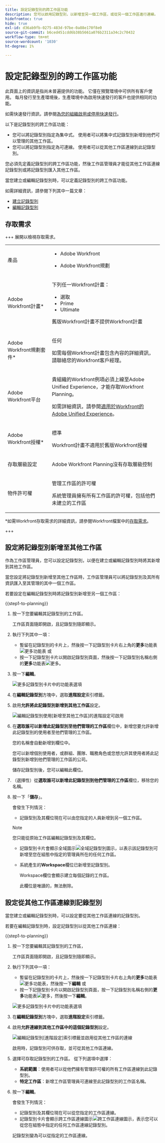 ```yaml
---
title: 設定記錄型別的跨工作區功能
description: 您可以啟用記錄型別，以新增至另一個工作區，或從另一個工作區進行連線。
hidefromtoc: true
hide: true
exl-id: d36ab9fb-0275-483d-97be-0a88e170f8e0
source-git-commit: b6ced451cdd6b38b5661a076b2311a34c2c70432
workflow-type: tm+mt
source-wordcount: '1030'
ht-degree: 1%

---
```


<!-- add these to the metadata, when making this public: 

feature: Workfront Planning
role: User, Admin
author: Alina
recommendations: noDisplay, noCatalog

-->

<!--*******************THIS TITLE MIGHT NEED TO CHANGE WHEN WE HAVE THE FINAL NAME FOR THE "GLOBAL" RECORD TYPE - NOT SURE IF WE ARE GOING TO USE "GLOBAL" OR "DYNAMIC", OR ???? ***************; also update TOC file, the miniTOC,  etc when this is finalized-->



<!--this article is linked to the UI - do not delete or change the URL-->
<!--add more info here about permissions, how users gain permissions from the original record type, per Lilit: users who add this to another space gain View permissions on that space when they add records to this imported record type - this info is in the UI - this is what she sent in figma:

Hey, Alina, Lusine. As this page contains not only the "global record types" but also cross-workspace connectivity setting, we shouldn't have this message that's highlighting only the global rt features. I think we should have explanation for each setting both in enabled and disabled states. 

So we'd have the "Allow adding this record type to other workspaces" setting in enabled or disabled state, and display an explanation text below it explaining the capability, as well as a link to help articles for more context. I'd like to include the following key points in the message:  

Once enabled, this record type can be added in other workspaces by designated people 

Members of those workspaces can create and manage records in scope of their workspace 

Any records added by other workspace members will be rolled up to this workspace with view access so members of the current workspace can create views for cross-workspace records.  

Then for the second setting for cross-workspace connections, we'll need a similar explanation text would highlight that the other workspaces can create connections and gain view access to the records in this record type, but will not see the record type in their workspace. (not sure what she means by this last bit, asking in figma also)

-->

# 設定記錄型別的跨工作區功能

<!--this is linked to the UI in the info icon of when you create a record type from a global record type-->

<span class="preview">此頁面上的資訊是指尚未普遍提供的功能。 它僅在預覽環境中可供所有客戶使用。 每月發行至生產環境後，生產環境中為啟用快速發行的客戶也提供相同的功能。</span>

<span class="preview">如需快速發行資訊，請參閱[為您的組織啟用或停用快速發行](/help/quicksilver/administration-and-setup/set-up-workfront/configure-system-defaults/enable-fast-release-process.md)。</span>

以下是記錄型別的跨工作區功能：

* 您可以將記錄型別指定為集中式。 使用者可以將集中式記錄型別新增到他們可以管理的其他工作區。
* 您可以將記錄型別指定為可連線。 使用者可以從其他工作區連線到此記錄型別。

您必須先定義記錄型別的跨工作區功能，然後工作區管理員才能從其他工作區連線記錄型別或將記錄型別匯入其他工作區。

當您建立或編輯記錄型別時，可以定義記錄型別的跨工作區功能。

如需詳細資訊，請參閱下列其中一篇文章：

* [建立記錄型別](/help/quicksilver/planning/architecture/create-record-types.md)
* [編輯記錄型別](/help/quicksilver/planning/architecture/edit-record-types.md)

## 存取需求

+++ 展開以檢視存取需求。  

<table style="table-layout:auto"> 
<col> 
</col> 
<col> 
</col> 
<tbody> 
    <tr> 
<tr> 
<td> 
   <p> 產品</p> </td> 
   <td> 
   <ul><li><p> Adobe Workfront</p></li> 
   <li><p> Adobe Workfront規劃<p></li></ul></td> 
  </tr>   
<tr> 
   <td role="rowheader"><p>Adobe Workfront計畫*</p></td> 
   <td> 
<p>下列任一Workfront計畫：</p> 
<ul><li>選取</li> 
<li>Prime</li> 
<li>Ultimate</li></ul> 
<p>舊版Workfront計畫不提供Workfront計畫</p> 
   </td> 
<tr> 
   <td role="rowheader"><p>Adobe Workfront規劃套件*</p></td> 
   <td> 
<p>任何 </p> 
<p>如需每個Workfront計畫包含內容的詳細資訊，請聯絡您的Workfront客戶經理。 </p> 
   </td> 
 <tr> 
   <td role="rowheader"><p>Adobe Workfront平台</p></td> 
   <td> 
<p>貴組織的Workfront例項必須上線至Adobe Unified Experience，才能存取Workfront Planning。</p> 
<p>如需詳細資訊，請參閱<a href="/help/quicksilver/workfront-basics/navigate-workfront/workfront-navigation/adobe-unified-experience.md">適用於Workfront的Adobe Unified Experience</a>。 </p> 
   </td> 
   </tr> 
  </tr> 
  <tr> 
   <td role="rowheader"><p>Adobe Workfront授權*</p></td> 
   <td><p> 標準</p>
   <p>Workfront計畫不適用於舊版Workfront授權</p> 
  </td> 
  </tr> 
  <tr> 
   <td role="rowheader"><p>存取層級設定</p></td> 
   <td> <p>Adobe Workfront Planning沒有存取層級控制</p>   
</td> 
  </tr> 
<tr> 
   <td role="rowheader"><p>物件許可權</p></td> 
   <td>   <p>管理工作區</a>的許可權 </p>  
   <p>系統管理員擁有所有工作區的許可權，包括他們未建立的工作區</p>  </td> 
  </tr> 
</tbody> 
</table>

*如需Workfront存取需求的詳細資訊，請參閱Workfront檔案中的[存取需求](/help/quicksilver/administration-and-setup/add-users/access-levels-and-object-permissions/access-level-requirements-in-documentation.md)。

+++   

## 設定將記錄型別新增至其他工作區

作為工作區管理員，您可以設定記錄型別，以便在建立或編輯記錄型別時將其新增到其他工作區。

當您設定將記錄型別新增至其他工作區時，工作區管理員可以將記錄型別及其所有資訊匯入至其管理的其中一個工作區。

若要設定在編輯記錄型別時將記錄型別新增至另一個工作區：

{{step1-to-planning}}

1. 按一下您要編輯其記錄型別的工作區。

   工作區頁面隨即開啟，且記錄型別隨即顯示。
1. 執行下列其中一項：

   * 暫留在記錄型別的卡片上，然後按一下記錄型別卡片右上角的&#x200B;**更多**&#x200B;功能表![更多功能表](assets/more-menu.png)
或
   * 按一下記錄型別卡片以開啟記錄型別頁面，然後按一下記錄型別名稱右側的&#x200B;**更多**&#x200B;功能表![更多](assets/more-menu.png)。
1. 按一下&#x200B;**編輯**。

   ![更多記錄型別卡片中的功能表選項](assets/more-menu-options-from-record-type-card.png)

1. 在&#x200B;**編輯記錄型別**&#x200B;方塊中，選取&#x200B;**進階設定**&#x200B;索引標籤。
1. 啟用&#x200B;**允許將此記錄型別新增到其他工作區**&#x200B;設定。

   ![編輯記錄型別使用[新增至其他工作區]的進階設定可啟用](assets/edit-record-type-advanced-settings-add-to-other-workspaces-enabled.png)

1. 在&#x200B;**選取誰可以新增此記錄型別至他們管理的工作區**&#x200B;欄位中，新增您要允許新增此記錄型別的使用者至他們管理的工作區。

   您的名稱會自動新增到欄位中。

   您可以新增個別使用者，或群組、團隊、職務角色或您想允許其使用者將此記錄型別新增到他們管理的工作區的公司。

   儲存記錄型別後，您可以編輯此欄位。
1. （選擇性）從&#x200B;**選取誰可以新增此記錄型別到他們管理的工作區**&#x200B;欄位，移除您的名稱。

1. 按一下「**儲存**」。

   會發生下列情況：

   * 記錄型別及其欄位現在可以由您指定的人員新增到另一個工作區。

   >[!NOTE]
   >
   >您只能從原始工作區編輯記錄型別及其欄位。

   * 記錄型別卡片會顯示全域圖示![全域記錄型別圖示](assets/global-icon.png)，以表示該記錄型別可新增至您在組態中指定的管理員所在的任何工作區。
   * 系統產生的&#x200B;**Workspace**&#x200B;欄位已新增至記錄型別。

     Workspace欄位會顯示建立每個記錄的工作區。

     此欄位是唯讀的，無法刪除。

## 設定從其他工作區連線到記錄型別

當您建立或編輯記錄型別時，可以設定要從其他工作區連線的記錄型別。

若要在編輯記錄型別時，設定記錄型別以從其他工作區連線：

{{step1-to-planning}}

1. 按一下您要編輯其記錄型別的工作區，

   工作區頁面隨即開啟，且記錄型別隨即顯示。
1. 執行下列其中一項：

   * 暫留在記錄型別的卡片上，然後按一下記錄型別卡片右上角的&#x200B;**更多**&#x200B;功能表![更多功能表](assets/more-menu.png)，然後按一下&#x200B;**編輯**
或
   * 按一下記錄型別卡片以開啟記錄型別頁面，按一下記錄型別名稱右側的&#x200B;**更多**&#x200B;功能表![更多](assets/more-menu.png)，然後按一下&#x200B;**編輯**。

   ![更多記錄型別卡片中的功能表選項](assets/more-menu-options-from-record-type-card.png)

1. 在&#x200B;**編輯記錄型別**&#x200B;方塊中，選取&#x200B;**進階設定**&#x200B;索引標籤。
1. 啟用&#x200B;**允許連線到其他工作區中的這個記錄型別**&#x200B;設定。<!-- check the setting name, I sent this to Lilit to say FROM instead of IN-->

   ![編輯記錄型別[進階設定]索引標籤並啟用從其他工作區的連線](assets/edit-record-type-advanced-settings-connect-from-other-workspaces-enabled.png)

   啟用時，記錄型別可供存取，並可從其他工作區連線。

1. 選擇可存取記錄型別的工作區。 從下列選項中選擇：

   * **系統範圍**：使用者可以從他們擁有管理許可權的所有工作區連線到此記錄型別。
   * **特定工作區**：新增工作區管理員可連線至此記錄型別的工作區名稱。
1. 按一下&#x200B;**編輯**。

   會發生下列情況：

   * 記錄型別及其欄位現在可以從您指定的工作區連線。
   * 記錄型別卡片會顯示跨工作區連線圖示![跨工作區連線圖示](assets/connect-from-other-workspaces-icon.png)，表示您可以從您在組態中指定的任何工作區連線記錄型別。

   記錄型別變為可以從指定的工作區連線。









